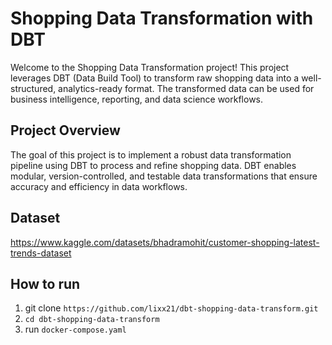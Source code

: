 # Shopping Data Transformation with DBT

Welcome to the Shopping Data Transformation project! This project leverages DBT (Data Build Tool) to transform raw shopping data into a well-structured, analytics-ready format. The transformed data can be used for business intelligence, reporting, and data science workflows.

## Project Overview
The goal of this project is to implement a robust data transformation pipeline using DBT to process and refine shopping data. DBT enables modular, version-controlled, and testable data transformations that ensure accuracy and efficiency in data workflows.

## Dataset
https://www.kaggle.com/datasets/bhadramohit/customer-shopping-latest-trends-dataset

## How to run
1. git clone `https://github.com/lixx21/dbt-shopping-data-transform.git`
2. `cd dbt-shopping-data-transform` 
3. run `docker-compose.yaml`